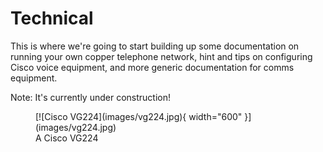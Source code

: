 # Technical

This is where we're going to start building up some documentation on running your own copper telephone network, hint and tips on configuring Cisco voice equipment, and more generic documentation for comms equipment.

Note: It's currently under construction!

<figure markdown="span">
  [![Cisco VG224](images/vg224.jpg){ width="600" }](images/vg224.jpg)
  <figcaption>A Cisco VG224</figcaption>
</figure>
